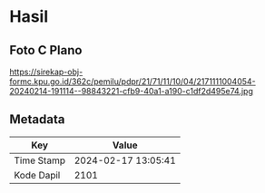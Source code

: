 # Hasil

## Foto C Plano

https://sirekap-obj-formc.kpu.go.id/362c/pemilu/pdpr/21/71/11/10/04/2171111004054-20240214-191114--98843221-cfb9-40a1-a190-c1df2d495e74.jpg


## Metadata

| Key        | Value               |
| ---------- | ------------------- |
| Time Stamp | 2024-02-17 13:05:41 |
| Kode Dapil | 2101                |



